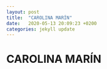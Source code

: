 ```yaml
---
layout: post
title:  "CAROLINA MARÍN"
date:   2020-05-13 20:09:23 +0200
categories: jekyll update
---
```


# CAROLINA MARÍN
